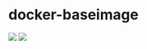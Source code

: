 # docker-baseimage

[![](https://images.microbadger.com/badges/image/evryfs/docker-baseimage.svg)](https://microbadger.com/images/evryfs/docker-baseimage "Get your own image badge on microbadger.com")
[![](https://images.microbadger.com/badges/version/evryfs/docker-baseimage.svg)](https://microbadger.com/images/evryfs/docker-baseimage "Get your own version badge on microbadger.com")
